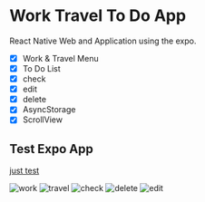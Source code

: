 # Work Travel To Do App

React Native Web and Application using the expo.

- [x] Work & Travel Menu
- [x] To Do List
- [x] check
- [x] edit
- [x] delete
- [x] AsyncStorage
- [x] ScrollView

## Test Expo App

[just test]("https://expo.dev/@mooncode/wttodoapp")

![work](screenimages./work.png)
![travel](screenimages./travel.png)
![check](screenimages./check.png)
![delete](screenimages./delete.png)
![edit](screenimages./edit.png)
